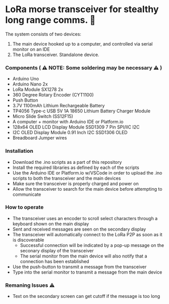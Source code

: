 # LoRa morse transceiver for stealthy long range comms. :busts_in_silhouette:

The system consists of two devices: 
1) The main device hooked up to a computer, and controlled via serial monitor on an IDE
2) The LoRa transceiver. Standalone device.

### Components ( :warning: NOTE: Some soldering may be necessary :warning: )
- Arduino Uno
- Arduino Nano 2x
- LoRa Module SX1278 2x
- 360 Degree Rotary Encoder (CYT1100)
- Push Button
- 3.7V 1100mAh Lithium Rechargeable Battery
- TP4056 Type-c USB 5V 1A 18650 Lithium Battery Charger Module
- Micro Slide Switch (SS12F15)
- A computer + monitor with Arduino IDE or Platform.io
- 128x64 OLED LCD Display Module SSD1309 7 Pin SPI/IIC I2C
- I2C OLED Display Module 0.91 Inch I2C SSD1306 OLED
- Breadboard Jumper wires

### Installation
- Download the .ino scripts as a part of this repository
- Install the required libraries as defined by each of the scripts
- Use the Arduino IDE or Platform.io w/VSCode in order to upload the .ino scripts to both the transceiver and the main devices
- Make sure the transceiver is properly charged and power on
- Allow the transceiver to search for the main device before attempting to communicate

### How to operate
- The transceiver uses an encoder to scroll select characters through a keyboard shown on the main display
- Sent and received messages are seen on the secondary display
- The transceiver will automatically connect to the LoRa P2P as soon as it is discoverable
  - Successful connection will be indicated by a pop-up message on the seconary display of the transceiver
  - The serial monitor from the main device will also notify that a connection has been established
- Use the push-button to transmit a message from the transceiver
- Type into the serial monitor to transmit a message from the main device

### Remaning Issues :warning:
- Text on the secondary screen can get cutoff if the message is too long
